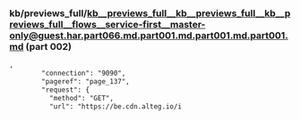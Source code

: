 ### kb/previews_full/kb__previews_full__kb__previews_full__kb__previews_full__flows__service-first__master-only@guest.har.part066.md.part001.md.part001.md.part001.md (part 002)

```md
,
        "connection": "9090",
        "pageref": "page_137",
        "request": {
          "method": "GET",
          "url": "https://be.cdn.alteg.io/i
```

```
